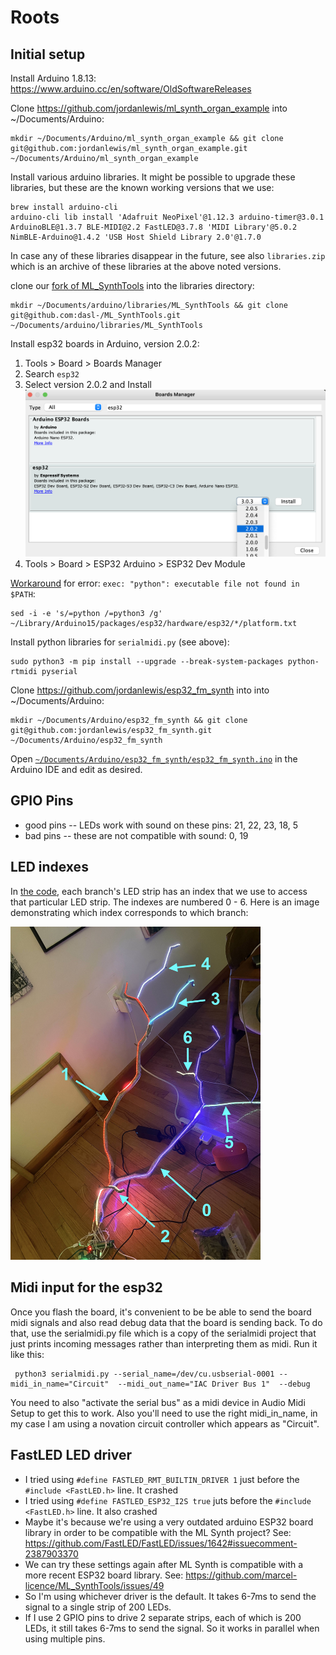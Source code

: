 # Roots

## Initial setup

Install Arduino 1.8.13: https://www.arduino.cc/en/software/OldSoftwareReleases

Clone https://github.com/jordanlewis/ml_synth_organ_example into ~/Documents/Arduino:
```
mkdir ~/Documents/Arduino/ml_synth_organ_example && git clone git@github.com:jordanlewis/ml_synth_organ_example.git ~/Documents/Arduino/ml_synth_organ_example
```

Install various arduino libraries. It might be possible to upgrade these libraries, but these are the known working versions that we use:
```
brew install arduino-cli
arduino-cli lib install 'Adafruit NeoPixel'@1.12.3 arduino-timer@3.0.1 ArduinoBLE@1.3.7 BLE-MIDI@2.2 FastLED@3.7.8 'MIDI Library'@5.0.2 NimBLE-Arduino@1.4.2 'USB Host Shield Library 2.0'@1.7.0
```

In case any of these libraries disappear in the future, see also `libraries.zip` which is an archive of these libraries at the above noted versions.

clone our [fork of ML_SynthTools](https://github.com/dasl-/ML_SynthTools) into the libraries directory:
```
mkdir ~/Documents/arduino/libraries/ML_SynthTools && git clone git@github.com:dasl-/ML_SynthTools.git ~/Documents/arduino/libraries/ML_SynthTools
```

Install esp32 boards in Arduino, version 2.0.2:
1. Tools > Board > Boards Manager
1. Search `esp32`
1. Select version 2.0.2 and Install <img src="docs/install_esp32_boards.png" width="700"/>
1. Tools > Board > ESP32 Arduino > ESP32 Dev Module

[Workaround](https://github.com/espressif/arduino-esp32/issues/4717#issuecomment-1070801525) for error: `exec: "python": executable file not found in $PATH`:
```
sed -i -e 's/=python /=python3 /g' ~/Library/Arduino15/packages/esp32/hardware/esp32/*/platform.txt
```

Install python libraries for `serialmidi.py` (see above):
```
sudo python3 -m pip install --upgrade --break-system-packages python-rtmidi pyserial
```

Clone https://github.com/jordanlewis/esp32_fm_synth into into ~/Documents/Arduino:
```
mkdir ~/Documents/Arduino/esp32_fm_synth && git clone git@github.com:jordanlewis/esp32_fm_synth.git ~/Documents/Arduino/esp32_fm_synth
```

Open [`~/Documents/Arduino/esp32_fm_synth/esp32_fm_synth.ino`](https://github.com/jordanlewis/esp32_fm_synth/blob/main/esp32_fm_synth.ino) in the Arduino IDE and edit as desired.

## GPIO Pins
* good pins -- LEDs work with sound on these pins: 21, 22, 23, 18, 5
* bad pins -- these are not compatible with sound: 0, 19

## LED indexes

In [the code](https://github.com/jordanlewis/esp32_fm_synth/blob/main/esp32_fm_synth.ino), each branch's LED strip has an index that we use to access that particular LED strip. The indexes are numbered 0 - 6. Here is an image demonstrating which index corresponds to which branch:

<img src="docs/led_indexes.jpg" width="400"/>

## Midi input for the esp32

Once you flash the board, it's convenient to be be able to send the board midi signals and also read debug data that the board is sending back. To do that, use the serialmidi.py file which is a copy of the serialmidi project that just prints incoming messages rather than interpreting them as midi. Run it like this:

```
 python3 serialmidi.py --serial_name=/dev/cu.usbserial-0001 --midi_in_name="Circuit"  --midi_out_name="IAC Driver Bus 1"  --debug
```

You need to also "activate the serial bus" as a midi device in Audio Midi Setup to get this to work. Also you'll need to use the right midi_in_name, in my case I am using a novation circuit controller which appears as "Circuit".

## FastLED LED driver
* I tried using `#define FASTLED_RMT_BUILTIN_DRIVER 1` just before the `#include <FastLED.h>` line. It crashed
* I tried using `#define FASTLED_ESP32_I2S true` juts before the `#include <FastLED.h>` line. It also crashed
* Maybe it's because we're using a very outdated arduino  ESP32 board library in order to be compatible with the ML Synth project? See: https://github.com/FastLED/FastLED/issues/1642#issuecomment-2387903370
* We can try these settings again after ML Synth is compatible with a more recent ESP32 board library. See: https://github.com/marcel-licence/ML_SynthTools/issues/49
* So I'm using whichever driver is the default. It takes 6-7ms to send the signal to a single strip of 200 LEDs.
* If I use 2 GPIO pins to drive 2 separate strips, each of which is 200 LEDs, it still takes 6-7ms to send the signal. So it works in parallel when using multiple pins.
